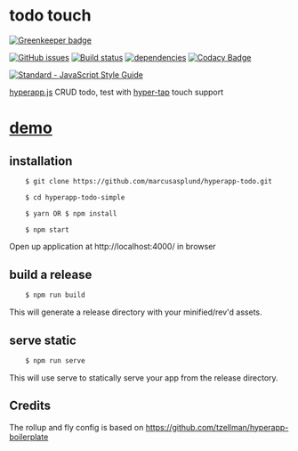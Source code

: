 # todo touch

[![Greenkeeper badge](https://badges.greenkeeper.io/marcusasplund/hyperapp-todo.svg)](https://greenkeeper.io/)

[![GitHub issues](https://img.shields.io/github/issues/marcusasplund/hyperapp-todo.svg)](https://github.com/marcusasplund/hyperapp-todo/issues)
[![Build status](https://travis-ci.org/marcusasplund/hyperapp-todo.svg?branch=master)](https://travis-ci.org/marcusasplund/hyperapp-todo)
[![dependencies](https://david-dm.org/marcusasplund/hyperapp-todo.svg)](https://david-dm.org/marcusasplund/hyperapp-todo)
[![Codacy Badge](https://api.codacy.com/project/badge/Grade/4a4f8aba60a64a50b7075f438c6a46e6)](https://www.codacy.com/app/marcusasplund/hyperapp-todo?utm_source=github.com&amp;utm_medium=referral&amp;utm_content=marcusasplund/hyperapp-todo&amp;utm_campaign=Badge_Grade)

[![Standard - JavaScript Style Guide](https://cdn.rawgit.com/feross/standard/master/badge.svg)](https://github.com/feross/standard)

[hyperapp.js](https://github.com/hyperapp/hyperapp) CRUD todo, test with [hyper-tap](https://github.com/rbiggs/hyper-tap) touch support

# [demo](https://pap.as/hyperapp/todotouch/)


## installation

````bash
    $ git clone https://github.com/marcusasplund/hyperapp-todo.git

    $ cd hyperapp-todo-simple

    $ yarn OR $ npm install

    $ npm start
````

Open up application at http://localhost:4000/ in browser

## build a release

````bash
    $ npm run build

````
This will generate a release directory with your minified/rev'd assets.


## serve static

````bash
    $ npm run serve

````

This will use serve to statically serve your app from the release directory.

## Credits

The rollup and fly config is based on https://github.com/tzellman/hyperapp-boilerplate
